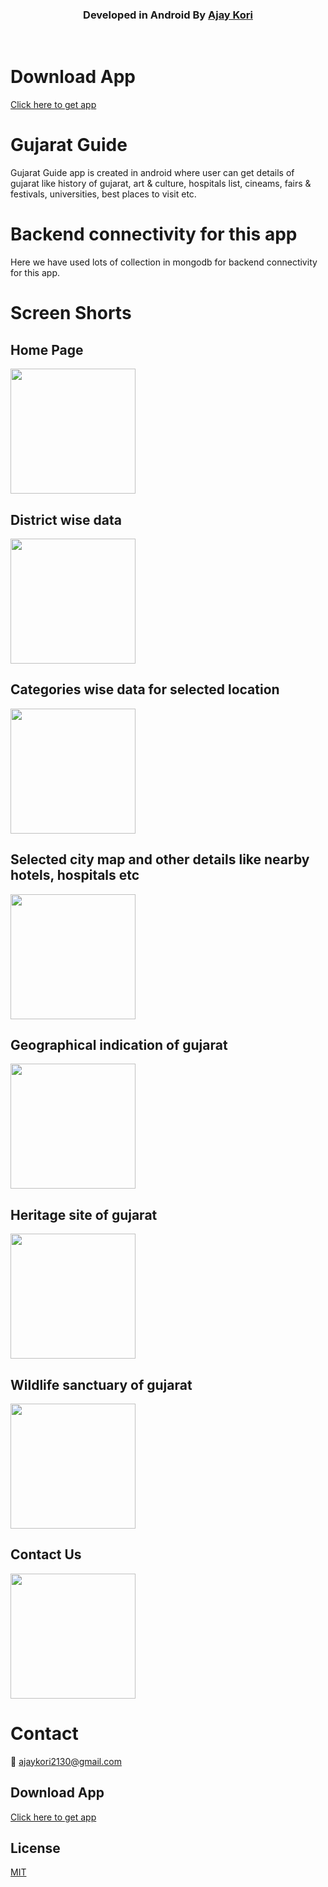 <p align="center">


  <h3 align="center">Developed in Android By <a href="https://github.com/ajay1130"> Ajay Kori</a> </h3>
</p>
</br>

# Download App
[Click here to get app](https://play.google.com/store/apps/details?id=com.gujaratguide&hl=en&gl=US)

# Gujarat Guide

Gujarat Guide app is created in android where user can get details of gujarat like history of gujarat, art & culture, hospitals list, cineams, fairs & festivals, universities, best places to visit etc.


# Backend connectivity for this app

Here we have used lots of collection in mongodb for backend connectivity for this app.



# Screen Shorts


## Home Page
<p float="left">
  <img src="https://raw.githubusercontent.com/ajay1130/GujaratGuideReadme/main/Screenshots/1616255071387.jpg" width="200" />
</p>

## District wise data
<p float="left">
  <img src="https://raw.githubusercontent.com/ajay1130/GujaratGuideReadme/main/Screenshots/1616255071381.jpg" width="200" />
</p>

## Categories wise data for selected location 
<p float="left">
  <img src="https://raw.githubusercontent.com/ajay1130/GujaratGuideReadme/main/Screenshots/1616255071355.jpg" width="200" />
</p>

## Selected city map and other details like nearby hotels, hospitals etc
<p float="left">
  <img src="https://raw.githubusercontent.com/ajay1130/GujaratGuideReadme/main/Screenshots/1616255071345.jpg" width="200" />
</p>

## Geographical indication of gujarat
<p float="left">
  <img src="https://raw.githubusercontent.com/ajay1130/GujaratGuideReadme/main/Screenshots/1616255071368.jpg" width="200" />
</p>

## Heritage site of gujarat
<p float="left">
  <img src="https://raw.githubusercontent.com/ajay1130/GujaratGuideReadme/main/Screenshots/1616255071374.jpg" width="200" />
</p>

## Wildlife sanctuary of gujarat
<p float="left">
  <img src="https://raw.githubusercontent.com/ajay1130/GujaratGuideReadme/main/Screenshots/1616255071364.jpg" width="200" />
</p>

## Contact Us
<p float="left">
  <img src="https://raw.githubusercontent.com/ajay1130/GujaratGuideReadme/main/Screenshots/1616255071358.jpg" width="200" />
</p>


# Contact 
📧 ajaykori2130@gmail.com


## Download App
[Click here to get app](https://play.google.com/store/apps/details?id=com.gujaratguide&hl=en&gl=US)

## License
[MIT](https://github.com/ajay1130/GujaratGuideReadme/blob/main/LICENSE)
